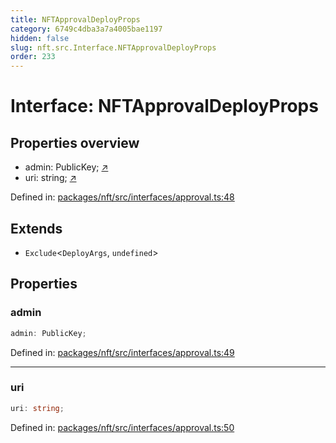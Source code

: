 ```yaml
---
title: NFTApprovalDeployProps
category: 6749c4dba3a7a4005bae1197
hidden: false
slug: nft.src.Interface.NFTApprovalDeployProps
order: 233
---
```


# Interface: NFTApprovalDeployProps

## Properties overview

- admin:  PublicKey; [↗](#admin)
- uri:  string; [↗](#uri)

Defined in: [packages/nft/src/interfaces/approval.ts:48](https://github.com/zkcloudworker/minatokens-lib/blob/main/packages/nft/src/interfaces/approval.ts#L48)

## Extends

- `Exclude`\<`DeployArgs`, `undefined`\>

## Properties

### admin

```ts
admin: PublicKey;
```

Defined in: [packages/nft/src/interfaces/approval.ts:49](https://github.com/zkcloudworker/minatokens-lib/blob/main/packages/nft/src/interfaces/approval.ts#L49)

***

### uri

```ts
uri: string;
```

Defined in: [packages/nft/src/interfaces/approval.ts:50](https://github.com/zkcloudworker/minatokens-lib/blob/main/packages/nft/src/interfaces/approval.ts#L50)
